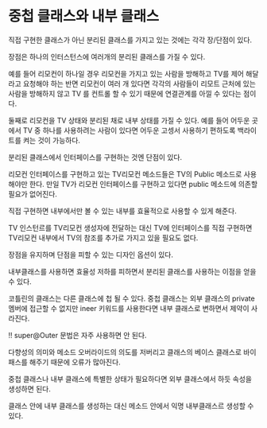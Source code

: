# 중첩 클래스와 내부 클래스

직접 구현한 클래스가 아닌 분리된 클래스를 가지고 있는 것에는 각각 장/단점이 있다.

장점은 하나의 인터스턴스에 여러개의 분리된 클래스를 가질 수 있다.

예를 들어 리모컨이 하나일 경우 리모컨을 가지고 있는 사람을 방해하고 TV를 제어 해달라고 요청해야 하는 반면 리모컨이 여러 개 있다면 각각의 사람들이 리모트 근처에 있는 사람을 방해하지 않고 TV 를 컨트롤 할 수 있기 때문에 연결관계를 아낄 수 있다는 점이다.

둘째로 리모컨을 TV 상태와 분리된 채로 내부 상태를 가질 수 있다. 예를 들어 어두운 곳에서 TV 중 하나를 사용하려는 사람이 있다면 어두운 고셍서 사용하기 편하도록 백라이트를 켜는 것이 가능하다.

분리된 클래스에서 인터페이스를 구현하는 것엔 단점이 있다.

리모컨 인터페이스를 구현하고 있는 TV리모컨 메소드들은 TV의 Public 메소드로 사용해야만 한다. 만일 TV가 리모컨 인터페이스를 구현하고 있다면 public 메소드에 의존할 필요가 없어진다.

직접 구현하면 내부에서만 볼 수 있는 내부를 효율적으로 사용할 수 있게 해준다.

 TV 인스턴르를 TV리모컨 생성자에 전달하는 대신 TV에 인터페이스를 직접 구현하면 TV리모컨 내부에서 TV의 참조를 추가로 가지고 있을 필요도 없다.

장점을 유지하며 단점을 피할 수 있는 디자인 옵션이 있다. 

내부클래스를 사용하면 효율성 저하를 피하면서 분리된 클래스를 사용하는 이점을 얻을 수 있다.

코틀린의 클래스는 다른 클래스에 첩 될 수 있다. 중첩 클래스는 외부 클래스의 private 멤버에 접근할 수 없지만 ineer 키워드를 사용한다면 내부 클래스로 변하면서 제약이 사라진다.

!! super@Outer 문법은 자주 사용하면 안 된다. 

다향성의 의미와 메소드 오버라이드의 의도를 저버리고 클래스의 베이스 클래스로 바이패스를 해주기 때문에 오류가 많아진다.

중첩 클래스나 내부 클래스에 특별한 상태가 필요하다면 외부 클래스에서 하듯 속성을 생성하면 된다.

클래스 안에 내부 클래스를 생성하는 대신 메소드 안에서 익명 내부클래스르 생성할 수 있다.